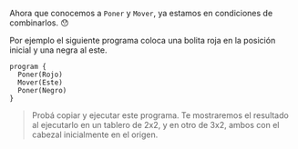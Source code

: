 Ahora que conocemos a `Poner` y `Mover`, ya estamos en condiciones de combinarlos. :hushed:

Por ejemplo el siguiente programa coloca una bolita roja en la posición inicial y una negra al este.

```puppet
program {
  Poner(Rojo)
  Mover(Este)
  Poner(Negro)
}
```

> Probá copiar y ejecutar este programa. Te mostraremos el resultado al ejecutarlo en un tablero de 2x2, y en otro de 3x2, ambos con el cabezal inicialmente en el origen.